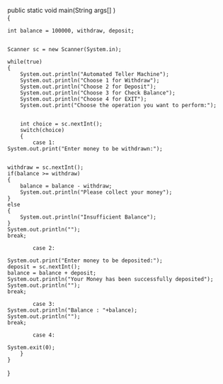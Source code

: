 public static void main(String args[] )  
{  
    
    int balance = 100000, withdraw, deposit;  
      
     
    Scanner sc = new Scanner(System.in);  
      
    while(true)  
    {  
        System.out.println("Automated Teller Machine");  
        System.out.println("Choose 1 for Withdraw");  
        System.out.println("Choose 2 for Deposit");  
        System.out.println("Choose 3 for Check Balance");  
        System.out.println("Choose 4 for EXIT");  
        System.out.print("Choose the operation you want to perform:");  
          
         
        int choice = sc.nextInt();  
        switch(choice)  
        {  
            case 1:  
    System.out.print("Enter money to be withdrawn:");  
                  
  
    withdraw = sc.nextInt();  
    if(balance >= withdraw)  
    {  
        balance = balance - withdraw;  
        System.out.println("Please collect your money");  
    }  
    else  
    {     
        System.out.println("Insufficient Balance");  
    }  
    System.out.println("");  
    break;  

            case 2:  
                  
    System.out.print("Enter money to be deposited:");  
    deposit = sc.nextInt(); 
    balance = balance + deposit;  
    System.out.println("Your Money has been successfully deposited");  
    System.out.println("");  
    break;  

            case 3:  
    System.out.println("Balance : "+balance);  
    System.out.println("");  
    break;  

            case 4:  
   
    System.exit(0);  
        }  
    }  
}  
